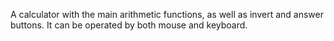 A calculator with the main arithmetic functions, as well as invert and answer buttons. It can be operated by both mouse and keyboard.
